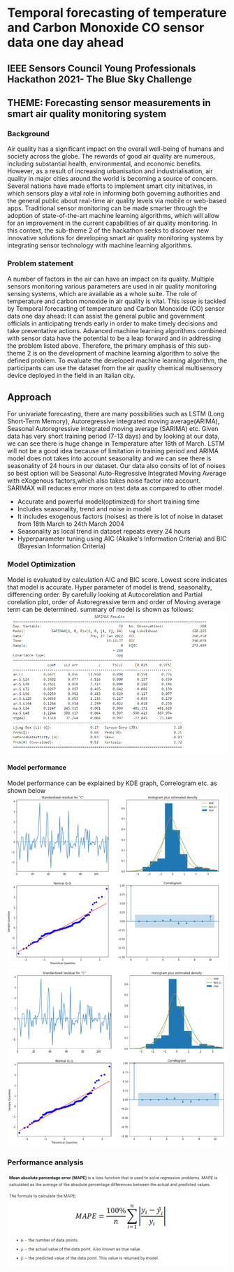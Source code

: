 # Temporal forecasting of temperature and Carbon Monoxide CO sensor data one day ahead
## IEEE Sensors Council Young Professionals Hackathon 2021- The Blue Sky Challenge
## THEME: Forecasting sensor measurements in smart air quality monitoring system

### Background
Air quality has a significant impact on the overall well-being of humans and society across the globe. The rewards of good air quality are numerous, including substantial health, environmental, and economic benefits.  However, as a result of increasing urbanisation and industrialisation, air quality in major cities around the world is becoming a source of concern. Several nations have made efforts to implement smart city initiatives, in which sensors play a vital role in informing both governing authorities and the general public about real-time air quality levels via mobile or web-based apps.  Traditional sensor monitoring can be made smarter through the adoption of state-of-the-art machine learning algorithms, which will allow for an improvement in the current capabilities of air quality monitoring. In this context, the sub-theme 2 of the hackathon seeks to discover new innovative solutions for developing smart air quality monitoring systems by integrating sensor technology with machine learning algorithms.

### Problem statement
A number of factors in the air can have an impact on its quality. Multiple sensors monitoring various parameters are used in air quality monitoring sensing systems, which are available as a whole suite. The role of temperature  and carbon monoxide in air quality is vital. This issue is tackled by Temporal forecasting of temperature and Carbon Monoxide (CO) sensor data one day ahead: It can assist the general public and government officials in anticipating trends early in order to make timely decisions and take preventative actions.
Advanced machine learning algorithms combined with sensor data have the potential to be a leap forward and in addressing the problem listed above. Therefore, the primary emphasis of this sub-theme 2 is on the development of machine learning algorithm to solve the defined problem. To evaluate the developed machine learning algorithm, the participants can use the dataset from the air quality chemical multisensory device deployed in the field in an Italian city.

## Approach
For univariate forecasting, there are many possibilities such as LSTM (Long Short-Term Memory), Autoregressive integrated moving average(ARIMA), Seasonal Autoregressive integrated moving average (SARIMA) etc. Given data has very short training period (7-13 days) and by looking at our data, we can see there is huge change in Temperature after 18th of March. LSTM will not be a good idea because of limitation in training period and ARIMA model does not takes into account seasonality and we can see there is seasonality of 24 hours in our dataset. Our data also consits of lot of noises so best option will be Seasonal Auto-Regressive Integrated Moving Average with eXogenous factors,which also takes noise factor into account. SARIMAX will reduces error more on test data as compared to other model.
- Accurate and powerful model(optimized) for short training time
- Includes seasonality, trend and noise in model
- It includes exogenous factors (noises) as there is lot of noise in dataset from 18th March to 24th March 2004
- Seasonality as local trend in dataset repeats every 24 hours
- Hyperparameter tuning using AIC (Akaike's Information Criteria) and BIC (Bayesian Information Criteria)


### Model Optimization
Model is evaluated by calculation AIC and BIC score. Lowest score indicates that model is accurate. Hyper parameter of model is trend, seasonality, differencing order. By carefully looking at Autocorelation and Partial corelation plot, order of Autoregressive term and order of Moving average term can be determined. 
summary of model is shown as follows:
![image](images/summary.png)

#### Model performance
Model performance can be explained by KDE graph, Correlogram etc. as shown below
![image](images/model1.PNG)
![image](images/model2.PNG)
### Performance analysis
![image](images/mape.png)

